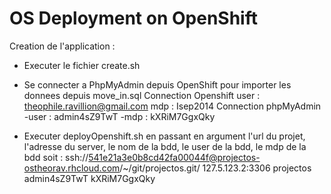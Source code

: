 OS Deployment on OpenShift
======
Creation de l'application :
- Executer le fichier create.sh
- Se connecter a PhpMyAdmin depuis OpenShift pour importer les donnees depuis move_in.sql
      Connection Openshift
      user : theophile.ravillion@gmail.com
      mdp  : Isep2014
      Connection phpMyAdmin
      -user : admin4sZ9TwT
      -mdp  : kXRiM7GgxQky

- Executer deployOpenshift.sh en passant en argument l'url du projet, l'adresse du server, le nom de la bdd, le user de la bdd, le mdp de la bdd soit : 
ssh://541e21a3e0b8cd42fa00044f@projectos-ostheorav.rhcloud.com/~/git/projectos.git/ 127.5.123.2:3306 projectos admin4sZ9TwT  kXRiM7GgxQky
